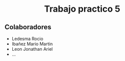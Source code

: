 <h1 style="text-align: center">Trabajo practico 5</h1>

## Colaboradores

- Ledesma Rocio
- Ibañez Mario Martin
- Leon Jonathan Ariel
- ...
